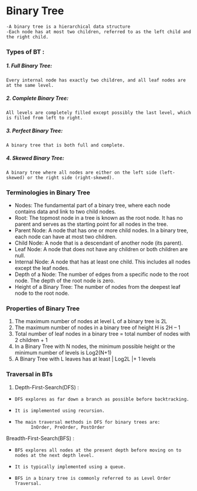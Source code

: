 # Binary Tree
    -A binary tree is a hierarchical data structure
    -Each node has at most two children, referred to as the left child and the right child.

### Types of BT :

##### 1. Full Binary Tree:

    Every internal node has exactly two children, and all leaf nodes are at the same level.

##### 2. Complete Binary Tree:

    All levels are completely filled except possibly the last level, which is filled from left to right.

##### 3. Perfect Binary Tree:

    A binary tree that is both full and complete.

##### 4. Skewed Binary Tree:

    A binary tree where all nodes are either on the left side (left-skewed) or the right side (right-skewed).

### Terminologies in Binary Tree

* Nodes: The fundamental part of a binary tree, where each node contains data and link to two child nodes.
* Root: The topmost node in a tree is known as the root node. It has no parent and serves as the starting point for all nodes in the tree.
* Parent Node: A node that has one or more child nodes. In a binary tree, each node can have at most two children.
* Child Node: A node that is a descendant of another node (its parent).
* Leaf Node: A node that does not have any children or both children are null.
* Internal Node: A node that has at least one child. This includes all nodes except the leaf nodes.
* Depth of a Node: The number of edges from a specific node to the root node. The depth of the root node is zero.
* Height of a Binary Tree: The number of nodes from the deepest leaf node to the root node.

### Properties of Binary Tree

1. The maximum number of nodes at level L of a binary tree is 2L
2. The maximum number of nodes in a binary tree of height H is 2H – 1
3. Total number of leaf nodes in a binary tree = total number of nodes with 2 children + 1
4. In a Binary Tree with N nodes, the minimum possible height or the minimum number of levels is Log2(N+1)
5. A Binary Tree with L leaves has at least | Log2L |+ 1 levels

### Traversal in BTs 

1. Depth-First-Search(DFS) : 
*     DFS explores as far down a branch as possible before backtracking.
*     It is implemented using recursion.
*     The main traversal methods in DFS for binary trees are:
            InOrder, PreOrder, PostOrder
Breadth-First-Search(BFS) :
*     BFS explores all nodes at the present depth before moving on to nodes at the next depth level.
*     It is typically implemented using a queue.
*     BFS in a binary tree is commonly referred to as Level Order Traversal.